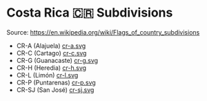 # Costa Rica 🇨🇷 Subdivisions

Source: https://en.wikipedia.org/wiki/Flags_of_country_subdivisions

* CR-A (Alajuela) [cr-a.svg](https://github.com/amckenna41/iso3166-flag-icons/blob/main/iso3166-2-icons/CR/cr-a.svg)
* CR-C (Cartago) [cr-c.svg](https://github.com/amckenna41/iso3166-flag-icons/blob/main/iso3166-2-icons/CR/cr-c.svg)
* CR-G (Guanacaste) [cr-g.svg](https://github.com/amckenna41/iso3166-flag-icons/blob/main/iso3166-2-icons/CR/cr-g.svg)
* CR-H (Heredia) [cr-h.svg](https://github.com/amckenna41/iso3166-flag-icons/blob/main/iso3166-2-icons/CR/cr-h.svg)
* CR-L (Limón) [cr-l.svg](https://github.com/amckenna41/iso3166-flag-icons/blob/main/iso3166-2-icons/CR/cr-l.svg)
* CR-P (Puntarenas) [cr-p.svg](https://github.com/amckenna41/iso3166-flag-icons/blob/main/iso3166-2-icons/CR/cr-p.svg)
* CR-SJ (San José) [cr-sj.svg](https://github.com/amckenna41/iso3166-flag-icons/blob/main/iso3166-2-icons/CR/cr-sj.svg)

